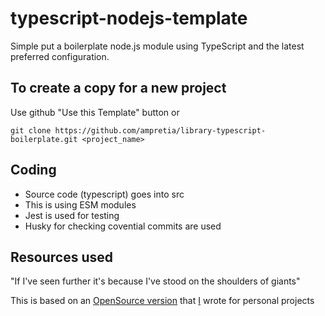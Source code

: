 # typescript-nodejs-template

Simple put a boilerplate node.js module using TypeScript and the latest preferred configuration.

## To create a copy for a new project
Use github "Use this Template" button or 

```
git clone https://github.com/ampretia/library-typescript-boilerplate.git <project_name>
```

## Coding

- Source code (typescript) goes into src
- This is using ESM modules
- Jest is used for testing
- Husky for checking covential commits are used


## Resources used

"If I've seen further it's because I've stood on the shoulders of giants"

This is based on an  [OpenSource version](https://github.com/ampretia/library-typescript-boilerplate) that [I](whitemat@uk.ibm.com) wrote for personal projects